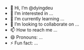 - 👋 Hi, I’m @dyingdeu
- 👀 I’m interested in ...
- 🌱 I’m currently learning ...
- 💞️ I’m looking to collaborate on ...
- 📫 How to reach me ...
- 😄 Pronouns: ...
- ⚡ Fun fact: ...

<!---
dyingdeu/dyingdeu is a ✨ special ✨ repository because its `README.md` (this file) appears on your GitHub profile.
You can click the Preview link to take a look at your changes.
--->
